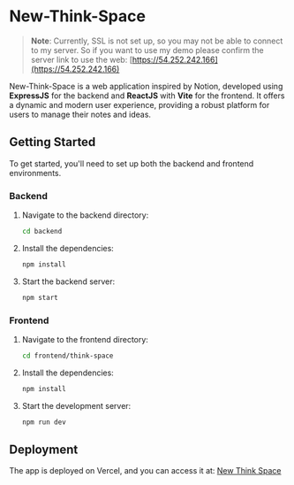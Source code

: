 # New-Think-Space
> **Note**: Currently, SSL is not set up, so you may not be able to connect to my server. So if you want to use my demo please confirm the server link to use the web: [https://54.252.242.166](https://54.252.242.166)

New-Think-Space is a web application inspired by Notion, developed using **ExpressJS** for the backend and **ReactJS** with **Vite** for the frontend. It offers a dynamic and modern user experience, providing a robust platform for users to manage their notes and ideas.

## Getting Started

To get started, you'll need to set up both the backend and frontend environments.

### Backend

1. Navigate to the backend directory:
    ```bash
    cd backend
    ```

2. Install the dependencies:
    ```bash
    npm install
    ```

3. Start the backend server:
    ```bash
    npm start
    ```

### Frontend

1. Navigate to the frontend directory:
    ```bash
    cd frontend/think-space
    ```

2. Install the dependencies:
    ```bash
    npm install
    ```

3. Start the development server:
    ```bash
    npm run dev
    ```

## Deployment

The app is deployed on Vercel, and you can access it at: [New Think Space](https://new-think-space.vercel.app)
